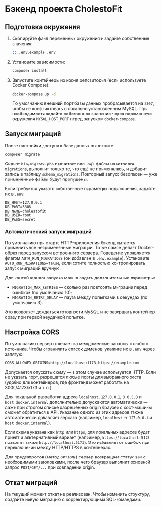 # Бэкенд проекта CholestoFit

## Подготовка окружения

1. Скопируйте файл переменных окружения и задайте собственные значения:
   ```bash
   cp .env.example .env
   ```
2. Установите зависимости:
   ```bash
   composer install
   ```
3. Запустите контейнеры из корня репозитория (если используете Docker Compose):
   ```bash
   docker-compose up -d
   ```
   По умолчанию внешний порт базы данных пробрасывается на `3307`, чтобы не конфликтовать с локально установленным MySQL. При необходимости задайте собственное значение через переменную окружения `MYSQL_HOST_PORT` перед запуском `docker-compose`.

## Запуск миграций

После настройки доступа к базе данных выполните:

```bash
composer migrate
```

Скрипт `bin/migrate.php` прочитает все `.sql` файлы из каталога `migrations`, выполнит только те, что ещё не применялись, и добавит запись в таблицу `schema_migrations`. Повторный запуск безопасен — уже применённые файлы будут пропущены.

Если требуется указать собственные параметры подключения, задайте их в `.env`:

```
DB_HOST=127.0.0.1
DB_PORT=3306
DB_NAME=cholestofit
DB_USER=root
DB_PASS=secret
```

### Автоматический запуск миграций

По умолчанию при старте HTTP-приложения бэкенд пытается применить все неприменённые миграции. То же самое делает Docker-образ перед запуском встроенного сервера. Поведение управляется флагом `AUTO_RUN_MIGRATIONS` (он добавлен в `.env.example`). Установите `AUTO_RUN_MIGRATIONS=false`, если хотите полностью контролировать запуск миграций вручную.

Для контейнерного запуска можно задать дополнительные параметры:

- `MIGRATION_MAX_RETRIES` — сколько раз повторять миграции перед ошибкой (по умолчанию 10);
- `MIGRATION_RETRY_DELAY` — пауза между попытками в секундах (по умолчанию 3).

Это позволяет дождаться готовности MySQL и не завершать контейнер сразу при первой неудачной попытке.

## Настройка CORS

По умолчанию сервер отвечает на междоменные запросы с любого источника. Чтобы ограничить список доменов, укажите их в `.env` через запятую:

```
CORS_ALLOWED_ORIGINS=http://localhost:5173,https://example.com
```

Допускается опускать схему — в этом случае используется HTTP. Если не указать порт, разрешатся любые порты для выбранного хоста (удобно для контейнеров, где фронтенд может работать на 3000/4173/5173 и т. п.).

Для локальной разработки адреса `localhost`, `127.0.0.1`, `0.0.0.0` и `host.docker.internal` дополнительно допускаются автоматически — даже при строгом списке разрешённых origin браузер с хост-машины сможет обратиться к API. Указание одного из этих адресов также автоматически добавляет зеркала (например, `localhost` → `127.0.0.1` и `host.docker.internal`).

Если схема указана как `http` или `https`, для локальных адресов будет принят и альтернативный вариант (например, `https://localhost:5173` позволит также `http://localhost:5173`). Это избавляет от ошибок при переключении между HTTP/HTTPS в контейнерах.

Для предзапросов (метод `OPTIONS`) сервер возвращает статус `204` с необходимыми заголовками, после чего браузер выполнит основной запрос `POST/GET/...` при совпадении origin.

## Откат миграций

На текущий момент откат не реализован. Чтобы изменить структуру, создайте новую миграцию с корректирующими SQL-командами.

